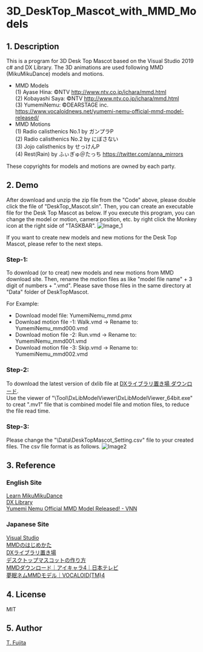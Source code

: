 # 3D_DeskTop_Mascot_with_MMD_Models
## 1. Description
This is a program for 3D Desk Top Mascot based on the Visual Studio 2019 c# and DX Library. The 3D animations are used following MMD (MikuMikuDance) models and motions.  
- MMD Models  
(1) Ayase Hina: ©NTV http://www.ntv.co.jp/ichara/mmd.html  
(2) Kobayashi Saya: ©NTV http://www.ntv.co.jp/ichara/mmd.html  
(3) YumemiNemu: ©DEARSTAGE inc. https://www.vocaloidnews.net/yumemi-nemu-official-mmd-model-released/  
- MMD Motions  
(1) Radio calisthenics No.1 by ガンプラP  
(2) Radio calisthenics No.2 by にぼさない  
(3) Jojo calisthenics by せっけんP  
(4) Rest(Rain) by ふぃぎゅ＠たっち https://twitter.com/anna_mirrors  

These copyrights for models and motions are owned by each party.  

## 2. Demo
After download and unzip the zip file from the "Code" above, please double click the file of "DeskTop_Mascot.sln". Then, you can create an executable file for the Desk Top Mascot as below. If you execute this program, you can change the model or motion, camera position, etc. by right click the Monkey icon at the right side of "TASKBAR".
![Image_1](https://to-fujita.github.io/Images/DeskTopMascot.gif "Image for DesdkTop Mascot")
   
If you want to create new models and new motions for the Desk Top Mascot, please refer to the next steps.  
### Step-1:
To download (or to creat) new models and new motions from MMD download site. Then, rename the motion files as like "model file name" + 3 digit of numbers + ".vmd". Please save those files in the same directory at "Data" folder of DeskTopMascot.  
  
For Example:  
- Download model file: YumemiNemu_mmd.pmx  
- Download motion file -1: Walk.vmd -> Rename to: YumemiNemu_mmd000.vmd  
- Download motion file -2: Run.vmd -> Rename to: YumemiNemu_mmd001.vmd  
- Download motion file -3: Skip.vmd -> Rename to: YumemiNemu_mmd002.vmd  
### Step-2:
To download the latest version of dxlib file at [DXライブラリ置き場 ダウンロード](https://dxlib.xsrv.jp/dxdload.html).   
Use the viewer of "\Tool\DxLibModelViewer\DxLibModelViewer_64bit.exe" to creat ".mv1" file that is combined model file and motion files, to reduce the file read time. 
### Step-3:
Please change the "\Data\DeskTopMascot_Setting.csv" file to your created files. The csv file format is as follows. 
![Image2](https://to-fujita.github.io/Images/DeskTopMascot_Setting.png "Image for Setting of DeskTop Mascot")

## 3. Reference
### English Site
[Learn MikuMikuDance ](https://learnmmd.com)  
[DX Library](http://nagarei.github.io/DxLibEx/index.html)  
[Yumemi Nemu Official MMD Model Released! - VNN](https://www.vocaloidnews.net/yumemi-nemu-official-mmd-model-released/)  

### Japanese Site
[Visual Studio](https://visualstudio.microsoft.com/ja/)  
[MMDのはじめかた](https://w.atwiki.jp/vpvpwiki/pages/187.html)  
[DXライブラリ置き場](https://dxlib.xsrv.jp/)  
[デスクトップマスコットの作り方](https://qiita.com/massoumen/items/2985a0fb30472b97a590)  
[MMDダウンロード｜アイキャラ4｜日本テレビ](https://www.ntv.co.jp/ichara/mmd.html)  
[夢眠ネムMMDモデル｜VOCALOID(TM)4](https://nemurion.com/download/)  

## 4. License
MIT

## 5. Author
[T. Fujita](https://github.com/To-Fujita)
